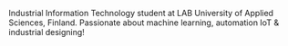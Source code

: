 Industrial Information Technology student at LAB University of Applied Sciences, Finland. Passionate about machine learning, automation IoT & industrial designing!
